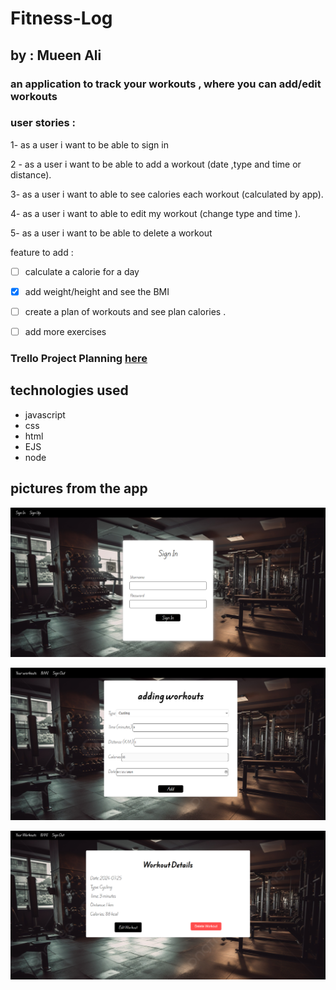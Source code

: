 # Fitness-Log

## by : Mueen Ali

### an application to track your workouts , where you can add/edit workouts

### user stories :

1- as a user i want to be able to sign in

2 - as a user i want to be able to add a workout (date ,type and time or distance).

3- as a user i want to able to see calories each workout (calculated by app).

4- as a user i want to able to edit my workout (change type and time ).

5- as a user i want to be able to delete a workout

feature to add :

- [ ] calculate a calorie for a day

- [x] add weight/height and see the BMI 

- [ ] create a plan of workouts and see plan calories .

- [ ] add more exercises

### Trello Project Planning [here](https://trello.com/b/OpzPZ7t5/fitness-log)

## technologies used 
- javascript
- css
- html
- EJS
- node


## pictures from the app
![log in ](public/Images/login.png)

![add ](public/Images/add.png)

![show](public/Images/show.png)

